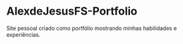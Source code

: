 # AlexdeJesusFS-Portfolio
Site pessoal criado como portfólio mostrando minhas habilidades e experiências. 
